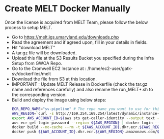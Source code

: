# Create MELT Docker Manually

Once the license is acquired from MELT Team, please follow the below process to setup MELT.
- Go to https://melt.igs.umaryland.edu/downloads.php
- Read the agreement and if agreed upon, fill in your details in fields.
- Hit "download MELT"
- A tar.gz file will be downloaded.
- Upload this file at the S3 Results Bucket you specified during the Infra Setup from GWOA Repo.
- Go to the Cromwell EC2 Instance at : /home/ec2-user/gatk-sv/dockerfiles/melt
- Download the file from S3 at this location.
- IMPORTANT : Update MELT Release in Dockerfile (check the tar.gz name and references carefully) and also rename the run_MELT*.sh to the corresponding version.
- Build and deploy the image using below steps:
    ```bash
    ECR_REPO_NAME="sv-pipeline" # The repo name you want to use for this image.
    AWS_REGION=`curl -s http://169.254.169.254/latest/dynamic/instance-identity/document| grep region | cut -d '"' -f4`
    export AWS_ACCOUNT_ID=$(aws sts get-caller-identity --output text --query 'Account')
    aws ecr get-login-password --region ${AWS_REGION} | docker login --username AWS --password-stdin ${AWS_ACCOUNT_ID}.dkr.ecr.${AWS_REGION}.amazonaws.com
    docker build --no-cache --rm -t ${AWS_ACCOUNT_ID}.dkr.ecr.${AWS_REGION}.amazonaws.com/${ECR_REPO_NAME}:melt_docker .
    docker push ${AWS_ACCOUNT_ID}.dkr.ecr.${AWS_REGION}.amazonaws.com/${ECR_REPO_NAME}:melt_docker
    ```
